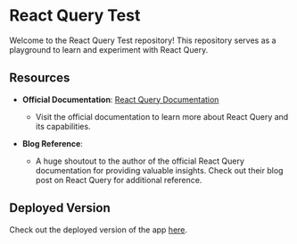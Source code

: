 # React Query Test

Welcome to the React Query Test repository! This repository serves as a playground to learn and experiment with React Query.

## Resources

- **Official Documentation**: [React Query Documentation](https://react-query.tanstack.com/)
  - Visit the official documentation to learn more about React Query and its capabilities.
  
- **Blog Reference**: 
  - A huge shoutout to the author of the official React Query documentation for providing valuable insights. Check out their blog post on React Query for additional reference.

## Deployed Version

Check out the deployed version of the app [here](https://react-query-version1.vercel.app).
